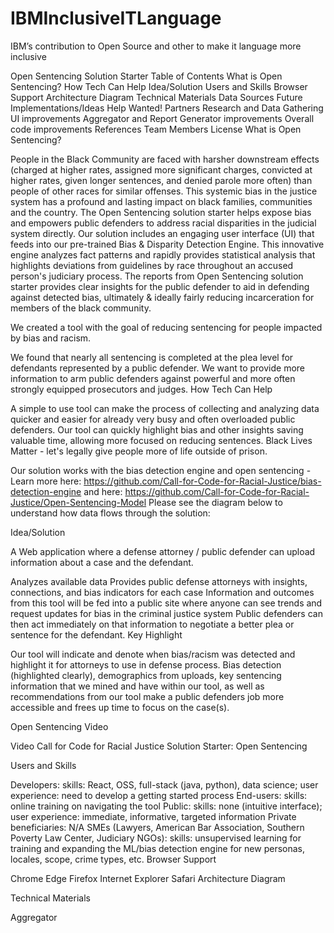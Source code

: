 # IBMInclusiveITLanguage
IBM’s contribution to Open Source and other   to make it language more inclusive

Open Sentencing Solution Starter
Table of Contents
What is Open Sentencing?
How Tech Can Help
Idea/Solution
Users and Skills
Browser Support
Architecture Diagram
Technical Materials
Data Sources
Future Implementations/Ideas
Help Wanted!
Partners
Research and Data Gathering
UI improvements
Aggregator and Report Generator improvements
Overall code improvements
References
Team Members
License
What is Open Sentencing?

People in the Black Community are faced with harsher downstream effects (charged at higher rates, assigned more significant charges, convicted at higher rates, given longer sentences, and denied parole more often) than people of other races for similar offenses. This systemic bias in the justice system has a profound and lasting impact on black families, communities and the country. The Open Sentencing solution starter helps expose bias and empowers public defenders to address racial disparities in the judicial system directly. Our solution includes an engaging user interface (UI) that feeds into our pre-trained Bias & Disparity Detection Engine. This innovative engine analyzes fact patterns and rapidly provides statistical analysis that highlights deviations from guidelines by race throughout an accused person's judiciary process. The reports from Open Sentencing solution starter provides clear insights for the public defender to aid in defending against detected bias, ultimately & ideally fairly reducing incarceration for members of the black community.

We created a tool with the goal of reducing sentencing for people impacted by bias and racism.

We found that nearly all sentencing is completed at the plea level for defendants represented by a public defender. We want to provide more information to arm public defenders against powerful and more often strongly equipped prosecutors and judges.
How Tech Can Help

A simple to use tool can make the process of collecting and analyzing data quicker and easier for already very busy and often overloaded public defenders. Our tool can quickly highlight bias and other insights saving valuable time, allowing more focused on reducing sentences. Black Lives Matter - let's legally give people more of life outside of prison.

Our solution works with the bias detection engine and open sentencing - Learn more here: https://github.com/Call-for-Code-for-Racial-Justice/bias-detection-engine and here: https://github.com/Call-for-Code-for-Racial-Justice/Open-Sentencing-Model
Please see the diagram below to understand how data flows through the solution:



Idea/Solution

A Web application where a defense attorney / public defender can upload information about a case and the defendant.

Analyzes available data
Provides public defense attorneys with insights, connections, and bias indicators for each case
Information and outcomes from this tool will be fed into a public site where anyone can see trends and request updates for bias in the criminal justice system
Public defenders can then act immediately on that information to negotiate a better plea or sentence for the defendant.
Key Highlight

Our tool will indicate and denote when bias/racism was detected and highlight it for attorneys to use in defense process. Bias detection (highlighted clearly), demographics from uploads, key sentencing information that we mined and have within our tool, as well as recommendations from our tool make a public defenders job more accessible and frees up time to focus on the case(s).



Open Sentencing Video

Video Call for Code for Racial Justice Solution Starter: Open Sentencing 

Users and Skills

Developers: skills: React, OSS, full-stack (java, python), data science; user experience: need to develop a getting started process
End-users: skills: online training on navigating the tool
Public: skills: none (intuitive interface); user experience: immediate, informative, targeted information
Private beneficiaries: N/A
SMEs (Lawyers, American Bar Association, Southern Poverty Law Center, Judiciary NGOs): skills: unsupervised learning for training and expanding the ML/bias detection engine for new personas, locales, scope, crime types, etc.
Browser Support

Chrome
Edge
Firefox
Internet Explorer
Safari
Architecture Diagram



Technical Materials

Aggregator
